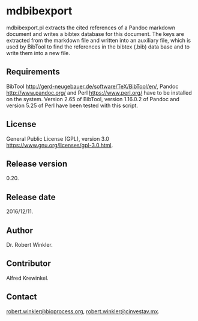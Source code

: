 # mdbibexport
mdbibexport.pl extracts the cited references of a Pandoc markdown document and writes a bibtex database for this document. The keys are extracted from the markdown file and written into an auxiliary file, which is used by BibTool to find the references in the bibtex (.bib) data base and to write them into a new file.
## Requirements
BibTool <http://gerd-neugebauer.de/software/TeX/BibTool/en/>, Pandoc <http://www.pandoc.org/> and Perl <https://www.perl.org/> have to be installed on the system. Version 2.65 of BibTool, version 1.16.0.2 of Pandoc and version 5.25 of Perl have been tested with this script.
## License
General Public License (GPL), version 3.0 <https://www.gnu.org/licenses/gpl-3.0.html>.
## Release version
0.20.
## Release date
2016/12/11.
## Author
Dr. Robert Winkler.
## Contributor
Alfred Krewinkel.
## Contact
robert.winkler@bioprocess.org, robert.winkler@cinvestav.mx.

